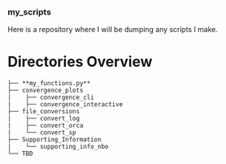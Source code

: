 ### my_scripts

Here is a repository where I will be dumping any scripts I make.

# Directories Overview

```
├── **my_functions.py** 
├── convergence_plots       
|    ├── convergence_cli
|    ├── convergence_interactive
├── file_conversions                   
|    ├── convert_log
|    ├── convert_orca
|    └── convert_sp
├── Supporting_Information                 
|    └── supporting_info_nbo
└── TBD
```